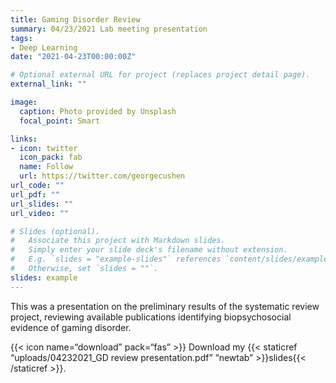 ```yaml
---
title: Gaming Disorder Review
summary: 04/23/2021 Lab meeting presentation
tags:
- Deep Learning
date: "2021-04-23T00:00:00Z"

# Optional external URL for project (replaces project detail page).
external_link: ""

image:
  caption: Photo provided by Unsplash
  focal_point: Smart

links:
- icon: twitter
  icon_pack: fab
  name: Follow
  url: https://twitter.com/georgecushen
url_code: ""
url_pdf: ""
url_slides: ""
url_video: ""

# Slides (optional).
#   Associate this project with Markdown slides.
#   Simply enter your slide deck's filename without extension.
#   E.g. `slides = "example-slides"` references `content/slides/example-slides.md`.
#   Otherwise, set `slides = ""`.
slides: example
---
```


This was a presentation on the preliminary results of the systematic review project, reviewing available publications identifying biopsychosocial evidence of gaming disorder.

{{< icon name=“download” pack=“fas” >}} Download my {{< staticref “uploads/04232021_GD review presentation.pdf” “newtab” >}}slides{{< /staticref >}}.